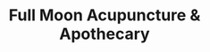 ---
title: "Full Moon Acupuncture & Apothecary"
url: /baltimore/full-moon-acupuncture-and-apothecary/
shop: herbalist
---